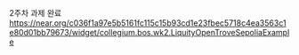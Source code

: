 2주차 과제 완료
https://near.org/c036f1a97e5b5161fc115c15b93cd1e23fbec5718c4ea3563c1e80d01bb79673/widget/collegium.bos.wk2.LiquityOpenTroveSepoliaExample
